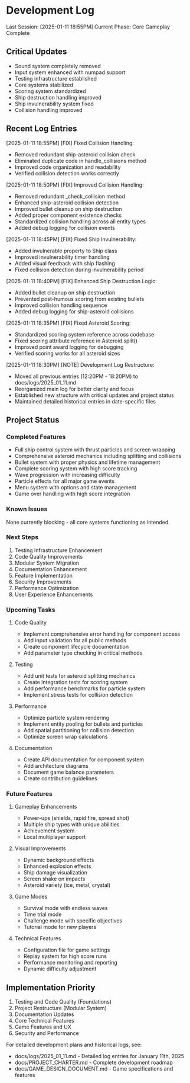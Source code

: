 # Development Log

Last Session: [2025-01-11 18:55PM]
Current Phase: Core Gameplay Complete

## Critical Updates
- Sound system completely removed
- Input system enhanced with numpad support
- Testing infrastructure established
- Core systems stabilized
- Scoring system standardized
- Ship destruction handling improved
- Ship invulnerability system fixed
- Collision handling improved

## Recent Log Entries

[2025-01-11 18:55PM] [FIX] Fixed Collision Handling:
- Removed redundant ship-asteroid collision check
- Eliminated duplicate code in handle_collisions method
- Improved code organization and readability
- Verified collision detection works correctly

[2025-01-11 18:50PM] [FIX] Improved Collision Handling:
- Removed redundant _check_collision method
- Enhanced ship-asteroid collision detection
- Improved bullet cleanup on ship destruction
- Added proper component existence checks
- Standardized collision handling across all entity types
- Added debug logging for collision events

[2025-01-11 18:45PM] [FIX] Fixed Ship Invulnerability:
- Added invulnerable property to Ship class
- Improved invulnerability timer handling
- Added visual feedback with ship flashing
- Fixed collision detection during invulnerability period

[2025-01-11 18:40PM] [FIX] Enhanced Ship Destruction Logic:
- Added bullet cleanup on ship destruction
- Prevented post-humous scoring from existing bullets
- Improved collision handling sequence
- Added debug logging for ship-asteroid collisions

[2025-01-11 18:35PM] [FIX] Fixed Asteroid Scoring:
- Standardized scoring system reference across codebase
- Fixed scoring attribute reference in Asteroid.split()
- Improved point award logging for debugging
- Verified scoring works for all asteroid sizes

[2025-01-11 18:30PM] [NOTE] Development Log Restructure:
- Moved all previous entries (12:20PM - 18:20PM) to docs/logs/2025_01_11.md
- Reorganized main log for better clarity and focus
- Established new structure with critical updates and project status
- Maintained detailed historical entries in date-specific files

## Project Status
### Completed Features
- Full ship control system with thrust particles and screen wrapping
- Comprehensive asteroid mechanics including splitting and collisions
- Bullet system with proper physics and lifetime management
- Complete scoring system with high score tracking
- Wave progression with increasing difficulty
- Particle effects for all major game events
- Menu system with options and state management
- Game over handling with high score integration

### Known Issues
None currently blocking - all core systems functioning as intended.

### Next Steps
1. Testing Infrastructure Enhancement
2. Code Quality Improvements
3. Modular System Migration
4. Documentation Enhancement
5. Feature Implementation
6. Security Improvements
7. Performance Optimization
8. User Experience Enhancements

### Upcoming Tasks
1. Code Quality
   - Implement comprehensive error handling for component access
   - Add input validation for all public methods
   - Create component lifecycle documentation
   - Add parameter type checking in critical methods

2. Testing
   - Add unit tests for asteroid splitting mechanics
   - Create integration tests for scoring system
   - Add performance benchmarks for particle system
   - Implement stress tests for collision detection

3. Performance
   - Optimize particle system rendering
   - Implement entity pooling for bullets and particles
   - Add spatial partitioning for collision detection
   - Optimize screen wrap calculations

4. Documentation
   - Create API documentation for component system
   - Add architecture diagrams
   - Document game balance parameters
   - Create contribution guidelines

### Future Features
1. Gameplay Enhancements
   - Power-ups (shields, rapid fire, spread shot)
   - Multiple ship types with unique abilities
   - Achievement system
   - Local multiplayer support

2. Visual Improvements
   - Dynamic background effects
   - Enhanced explosion effects
   - Ship damage visualization
   - Screen shake on impacts
   - Asteroid variety (ice, metal, crystal)

3. Game Modes
   - Survival mode with endless waves
   - Time trial mode
   - Challenge mode with specific objectives
   - Tutorial mode for new players

4. Technical Features
   - Configuration file for game settings
   - Replay system for high score runs
   - Performance monitoring and reporting
   - Dynamic difficulty adjustment

## Implementation Priority
1. Testing and Code Quality (Foundations)
2. Project Restructure (Modular System)
3. Documentation Updates
4. Core Technical Features
5. Game Features and UX
6. Security and Performance

For detailed development plans and historical logs, see:
- docs/logs/2025_01_11.md - Detailed log entries for January 11th, 2025
- docs/PROJECT_CHARTER.md - Complete development roadmap
- docs/GAME_DESIGN_DOCUMENT.md - Game specifications and features 